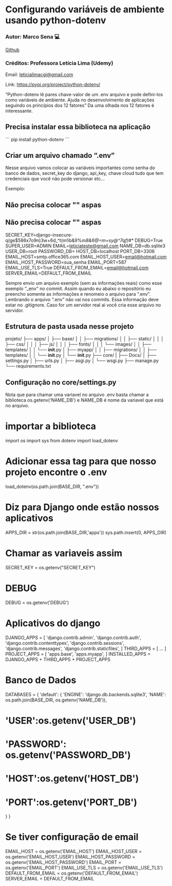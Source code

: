 # Configurando variáveis de ambiente usando python-dotenv

### Autor: Marco Sena :computer:

[Github](https://github.com/MarcoSena2210/web_empresa)

### Créditos: Professora Letícia Lima (Udemy)

Email: <leticialimacgi@gmail.com>

Link: <https://pypi.org/project/python-dotenv/>

“Python-dotenv lê pares chave-valor de um  .env arquivo e pode defini-los como
variáveis de ambiente. Ajuda no desenvolvimento de aplicações seguindo os princípios
dos 12 fatores”
Da uma olhada nos 12 fatores é interessante.

## Precisa instalar essa biblioteca na aplicação

´´´
pip install python-dotenv
´´´

## Criar um arquivo chamado “.env”

Nesse arquivo vamos colocar as variáveis importantes como senha do banco de
dados, secret_key do django, api_key, chave cloud tudo que tem credenciais que
você não pode versionar etc…

Exemplo:

## Não precisa colocar "" aspas

## Não precisa colocar "" aspas

SECRET_KEY=django-insecure-q(ge$586x7o9n)3w+6d_^t(m!ib&9%_m8&6@=m=sy@^7qf)#*_
DEBUG=True
SUPER_USER=ADMIN
EMAIL=<leticiateste@gmail.com>
NAME_DB=db.sqlite3
USER_DB=root
PASSWORD_DB=
HOST_DB=localhost
PORT_DB=3306
EMAIL_HOST=smtp.office365.com
EMAIL_HOST_USER=<email@hotmail.com>
EMAIL_HOST_PASSWORD=sua_senha
EMAIL_PORT=587
EMAIL_USE_TLS=True
DEFAULT_FROM_EMAIL=<email@hotmail.com>
SERVER_EMAIL=DEFAULT_FROM_EMAIL

Sempre envio um arquivo exemplo (sem as informações reais) como esse exemplo
“_env” no commit. Assim quando eu abaixo o repositório eu preencho somente as
informações e renomeio o arquivo para “.env”. Lembrando o arquivo “.env” não vai nos
commits. Essa informação deve estar no .gitignore. Caso for um servidor real ai você
cria esse arquivo no servidor.

## Estrutura de pasta usada nesse projeto

projeto/
├── apps/
│ ├── base/
│ │ ├── migrations/
│ │ ├── static/
│ │ │ ├── css/
│ │ │ ├── js/
│ │ │ ├── fonts/
│ │ │ └── images/
│ │ ├── templates/
│ │ └── __init__.py
│ ├── myapp/
│ │ ├── migrations/
│ │ ├── templates/
│ │ └── __init__.py
│ └── __init__.py
├── core/
| ├── Docs/
│ ├── settings.py
│ ├── urls.py
│ ├── asgi.py
│ └── wsgi.py
├── manage.py
└── requirements.txt

## Configuração no core/settings.py

Nota que para chamar uma variavel no arquivo .env basta chamar a biblioteca
os.getenv('NAME_DB') e NAME_DB é nome da variavel que está no arquivo.

# importar a biblioteca

import os
import sys
from dotenv import load_dotenv

# Adicionar essa tag para que nosso projeto encontre o .env

load_dotenv(os.path.join(BASE_DIR, ".env"))

# Diz para Django onde estão nossos aplicativos

APPS_DIR = str(os.path.join(BASE_DIR,'apps'))
sys.path.insert(0, APPS_DIR)

# Chamar as variaveis assim

SECRET_KEY = os.getenv("SECRET_KEY")

# DEBUG

DEBUG = os.getenv('DEBUG')

# Aplicativos do django

DJANGO_APPS = [
'django.contrib.admin',
'django.contrib.auth',
'django.contrib.contenttypes',
'django.contrib.sessions',
'django.contrib.messages',
'django.contrib.staticfiles',
]
THIRD_APPS = [
...
]
PROJECT_APPS = [
'apps.base',
'apps.myapp',
]
INSTALLED_APPS = DJANGO_APPS + THIRD_APPS + PROJECT_APPS

# Banco de Dados

DATABASES = {
'default': {
'ENGINE': 'django.db.backends.sqlite3',
'NAME': os.path.join(BASE_DIR, os.getenv('NAME_DB')),

# 'USER':os.getenv('USER_DB')

# 'PASSWORD': os.getenv('PASSWORD_DB')

# 'HOST':os.getenv('HOST_DB')

# 'PORT':os.getenv('PORT_DB')

}
}

# Se tiver configuração de email

EMAIL_HOST = os.getenv('EMAIL_HOST')
EMAIL_HOST_USER = os.getenv('EMAIL_HOST_USER')
EMAIL_HOST_PASSWORD = os.getenv('EMAIL_HOST_PASSWORD')
EMAIL_PORT = os.getenv('EMAIL_PORT')
EMAIL_USE_TLS = os.getenv('EMAIL_USE_TLS')
DEFAULT_FROM_EMAIL = os.getenv('DEFAULT_FROM_EMAIL')
SERVER_EMAIL = DEFAULT_FROM_EMAIL
